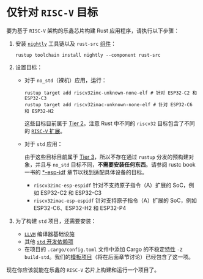 # 仅针对 `RISC-V` 目标

要为基于 `RISC-V` 架构的乐鑫芯片构建 Rust 应用程序，请执行以下步骤：

1. 安装 [`nightly`][rustup-book-channel-nightly] 工具链以及 `rust-src` [组件][rustup-book-components]：

    ```shell
    rustup toolchain install nightly --component rust-src
    ```
2. 设置目标：
    - 对于 `no_std`（裸机）应用，运行：

      ```shell
      rustup target add riscv32imc-unknown-none-elf # 针对 ESP32-C2 和 ESP32-C3
      rustup target add riscv32imac-unknown-none-elf # 针对 ESP32-C6 和 ESP32-H2
      ```

      这些目标目前属于 [Tier 2][rust-lang-book--platform-support-tier2]。注意 Rust 中不同的 `riscv32` 目标包含了不同的 [`RISC-V` 扩展][wiki-riscv-standard-extensions]。

    - 对于 `std` 应用：

      由于这些目标目前属于 [Tier 3][rust-lang-book--platform-support-tier3]，所以不存在通过 `rustup` 分发的预构建对象，并且与 `no_std` 目标不同，**不需要安装任何东西**。请参阅 rustc book 一书的 [*-esp-idf][rust-lang-book--platform-support--esp-idf] 章节以找到适配具体设备的目标。

      - `riscv32imc-esp-espidf` 针对不支持原子指令（A）扩展的 SoC，例如 ESP32-C2 和 ESP32-C3
      - `riscv32imac-esp-espidf` 针对支持原子指令（A）扩展的 SoC，例如 ESP32-C6、ESP32-H2 和 ESP32-P4
3. 为了构建 `std` 项目，还需要安装：
    - [`LLVM`][llvm-website] 编译器基础设施
    - 其他 [`std` 开发依赖项][rust-esp-book-std-requirements]
    - 在项目的 `.cargo/config.toml` 文件中添加 Cargo 的不稳定[特性][cargo-book-unstable-features] `-Z build-std`。我们的[模板项目][rust-esp-book-write-app-generate-project]（将在后面章节讨论）已经包含了这一项。

现在你应该就能在乐鑫的 `RISC-V` 芯片上构建和运行一个项目了。

[rustup-book-channel-nightly]: https://rust-lang.github.io/rustup/concepts/channels.html#working-with-nightly-rust
[rustup-book-components]: https://rust-lang.github.io/rustup/concepts/components.html
[rust-lang-book--platform-support-tier2]: https://doc.rust-lang.org/nightly/rustc/platform-support.html#tier-2
[wiki-riscv-standard-extensions]: https://en.wikichip.org/wiki/risc-v/standard_extensions
[rust-lang-book--platform-support-tier3]: https://doc.rust-lang.org/nightly/rustc/platform-support.html#tier-3
[rust-lang-book--platform-support--esp-idf]: https://doc.rust-lang.org/nightly/rustc/platform-support/esp-idf.html
[llvm-website]: https://llvm.org/
[cargo-book-unstable-features]: https://doc.rust-lang.org/cargo/reference/unstable.html
[rust-esp-book-write-app-generate-project]: ../writing-your-own-application/generate-project/index.md
[rust-esp-book-std-requirements]: ./std-requirements.md
